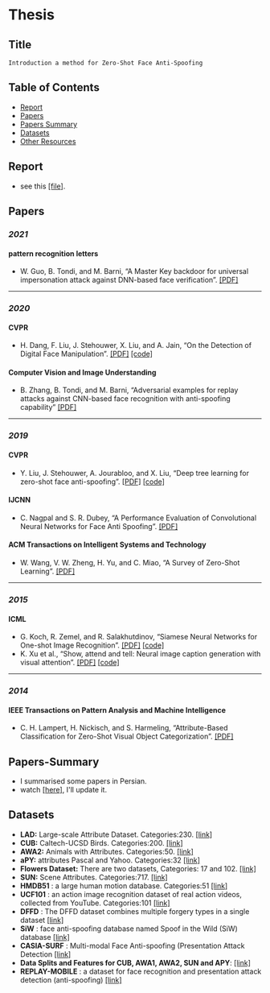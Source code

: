 # Thesis
## Title
`Introduction a method for Zero-Shot Face Anti-Spoofing`

## Table of Contents
+ [Report](#Report)
+ [Papers](#Papers)
+ [Papers Summary](#Papers-Summary)
+ [Datasets](#Datasets)
+ [Other Resources](#Other-resources)

## Report

* see this [[file]](./out/main%20report.pdf).

## Papers
### *2021*
#### pattern recognition letters
+ W. Guo, B. Tondi, and M. Barni, “A Master Key backdoor for universal impersonation attack against DNN-based face verification”. [[PDF]](https://www.sciencedirect.com/science/article/abs/pii/S0167865521000210)
-------------------
### *2020*
#### CVPR
+ H. Dang, F. Liu, J. Stehouwer, X. Liu, and A. Jain, “On the Detection of Digital Face Manipulation”. [[PDF]](https://arxiv.org/pdf/1910.01717.pdf) [[code]](https://github.com/JStehouwer/FFD_CVPR2020)
#### Computer Vision and Image Understanding
+ B. Zhang, B. Tondi, and M. Barni, “Adversarial examples for replay attacks against CNN-based face recognition with anti-spoofing capability” [[PDF]](https://www.sciencedirect.com/science/article/abs/pii/S1077314220300606)
-------------------
### *2019*
#### CVPR
+ Y. Liu, J. Stehouwer, A. Jourabloo, and X. Liu, “Deep tree learning for zero-shot face anti-spoofing”. [[PDF]](https://arxiv.org/pdf/1904.02860.pdf) [[code]](https://github.com/yaojieliu/CVPR2019-DeepTreeLearningForZeroShotFaceAntispoofing)
####  IJCNN
+ C. Nagpal and S. R. Dubey, “A Performance Evaluation of Convolutional Neural Networks for Face Anti Spoofing”. [[PDF]](https://arxiv.org/pdf/1805.04176.pdf)
#### ACM Transactions on Intelligent Systems and Technology
+ W. Wang, V. W. Zheng, H. Yu, and C. Miao, “A Survey of Zero-Shot Learning”. [[PDF]](https://dl.acm.org/doi/10.1145/3293318)
-------------------
### *2015*
#### ICML
+ G. Koch, R. Zemel, and R. Salakhutdinov, “Siamese Neural Networks for One-shot Image Recognition”. [[PDF]](https://www.cs.cmu.edu/~rsalakhu/papers/oneshot1.pdf) [[code]](https://paperswithcode.com/paper/siamese-neural-networks-for-one-shot-image)
+ K. Xu et al., “Show, attend and tell: Neural image caption generation with visual attention”. [[PDF]](https://arxiv.org/pdf/1502.03044v3.pdf) [[code]](https://paperswithcode.com/paper/show-attend-and-tell-neural-image-caption)
-------------------
### *2014*
####  IEEE Transactions on Pattern Analysis and Machine Intelligence
+ C. H. Lampert, H. Nickisch, and S. Harmeling, “Attribute-Based Classification for Zero-Shot Visual Object Categorization”. [[PDF]](https://ieeexplore.ieee.org/document/6571196)

## Papers-Summary
* I summarised some papers in Persian.
* watch [[here]](https://drive.google.com/drive/folders/1JrHljGKNCfpA6uS9GQzVIb2IVjkUveom?usp=sharing), I'll update it.

## Datasets

+ **LAD:** Large-scale Attribute Dataset. Categories:230. [[link]](https://github.com/PatrickZH/A-Large-scale-Attribute-Dataset-for-Zero-shot-Learning)
+ **CUB:** Caltech-UCSD Birds. Categories:200. [[link]](http://www.vision.caltech.edu/visipedia/CUB-200-2011.html)
+ **AWA2:** Animals with Attributes. Categories:50. [[link]](https://cvml.ist.ac.at/AwA2/)
+ **aPY:** attributes Pascal and Yahoo. Categories:32 [[link]](http://vision.cs.uiuc.edu/attributes/)
+ **Flowers Dataset:** There are two datasets, Categories: 17 and 102. [[link]](http://www.robots.ox.ac.uk/~vgg/data/flowers/)
+ **SUN:** Scene Attributes. Categories:717. [[link]](http://cs.brown.edu/~gmpatter/sunattributes.html)
+ **HMDB51** : a large human motion database. Categories:51 [[link]](https://serre-lab.clps.brown.edu/resource/hmdb-a-large-human-motion-database/#Downloads)
+ **UCF101** :  an action image recognition dataset of real action videos, collected from YouTube. Categories:101 [[link]](https://www.crcv.ucf.edu/data/UCF101.php)
+ **DFFD** : The DFFD dataset combines multiple forgery types in a single dataset [[link]](http://cvlab.cse.msu.edu/dffd-diverse-fake-face-dataset.html)
+ **SiW** : face anti-spoofing database named Spoof in the Wild (SiW) database [[link]](http://cvlab.cse.msu.edu/siw-spoof-in-the-wild-database.html) 
+ **CASIA-SURF** : Multi-modal Face Anti-spoofing  (Presentation Attack Detection [[link]](https://sites.google.com/qq.com/face-anti-spoofing/dataset-download/casia-surfcvpr2019)
+ **Data Splits and Features for CUB, AWA1, AWA2, SUN and APY**: [[link]](https://www.mpi-inf.mpg.de/departments/computer-vision-and-machine-learning/research/zero-shot-learning/zero-shot-learning-the-good-the-bad-and-the-ugly/)
+ **REPLAY-MOBILE** : a dataset for face recognition and presentation attack detection (anti-spoofing) [[link]](https://zenodo.org/record/4593248)
